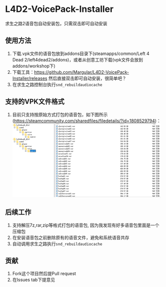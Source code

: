 # L4D2-VoicePack-Installer
求生之路2语音包自动安装包，只需双击即可自动安装

## 使用方法
1. 下载.vpk文件的语音包放到addons目录下(steamapps/common/Left 4 Dead 2/left4dead2/addons)，或者从创意工坊下载(vpk文件会放到addons/workshop下)
2. 下载工具：https://github.com/Margular/L4D2-VoicePack-Installer/releases 然后直接双击即可自动安装，很简单吧？
3. 在求生之路控制台执行`snd_rebuildaudiocache`

## 支持的VPK文件格式
1. 目前只支持按原始方式打包的语音包，如下图所示(https://steamcommunity.com/sharedfiles/filedetails/?id=1808529794)：
![vpk-example](./assets/screenshots/vpk-example.png)

## 后续工作
1. 支持解压7z,rar,zip等格式打包的语音包, 因为我发现有好多语音包里面是一个压缩包
2. 在安装语音包之前删除原有的语音文件，避免和系统语音共存
3. 自动调用求生之路执行`snd_rebuildaudiocache`

## 贡献
1. Fork这个项目然后提Pull request
2. 在Issues tab下提意见
